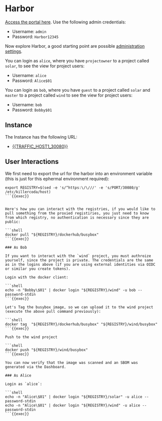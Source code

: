 # Harbor

[Access the portal here]({{TRAFFIC_HOST1_30080}}). Use the following admin credentials:

- Username: `admin`
- Password: `Harbor12345`

Now explore Harbor, a good starting point are possible [administration settings](https://goharbor.io/docs/1.10/administration/).

You can login as `alice`, where you have `projectowner` to a project called `solar`, to see the view for project users:

- Username: `alice`
- Password: `Alice$01`

You can login as `bob`, where you have `guest` to a project called `solar` and `master` to a project called `wind` to see the view for project users:

- Username: `bob`
- Password: `Bobby$01`

## Instance

The Instance has the following URL:

  * [{{TRAFFIC_HOST1_30080}}]({{TRAFFIC_HOST1_30080}})

## User Interactions

We first need to export the url for the harbor into an environment variable (this is just for this ephermal environment required):

```shell
export REGISTRY=$(sed -e 's/^https:\/\///' -e 's/PORT/30080/g' /etc/killercoda/host)
```{{exec}}


Here's how you can interact with the registries, if you would like to pull something from the proxied registiries, you just need to know from which registry, no authentication is necessary since they are public:

```shell
docker pull "${REGISTRY}/dockerhub/busybox"
```{{exec}}

### As Bob

If you want to interact with the `wind` project, you must authroize yourself, since the project is private. The credentials are the same as in the logins above (if you are using external identities via OIDC or similar you create tokens).

Login with the docker client:

```shell
echo -n "Bobby\$01" | docker login "${REGISTRY}/wind" -u bob --password-stdin
```{{exec}}

Let's Tag the busybox image, so we can upload it to the wind project (execute the above pull command previously):

```shell
docker tag  "${REGISTRY}/dockerhub/busybox" "${REGISTRY}/wind/busybox"
```{{exec}}

Push to the wind project

```shell
docker push "${REGISTRY}/wind/busybox"
```{{exec}}

You can now verify that the image was scanned and an SBOM was generated via the Dashboard.

### As Alice

Login as `alice`:

```shell
echo -n "Alice\$01" | docker login "${REGISTRY}/solar" -u alice --password-stdin
echo -n "Alice\$01" | docker login "${REGISTRY}/wind" -u alice --password-stdin
```{{exec}}

